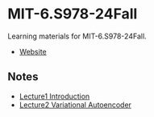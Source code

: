 # MIT-6.S978-24Fall

Learning materials for MIT-6.S978-24Fall.

- [Website](https://mit-6s978.github.io/)

## Notes

- [Lecture1 Introduction](./notes/lec_1.md)
- [Lecture2 Variational Autoencoder](./notes/lec_2.md)
